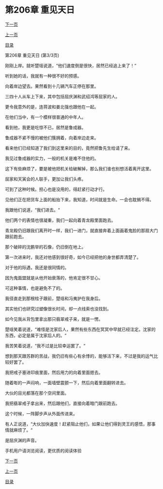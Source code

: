 <h1>第206章    重见天日</h1>
            <div><p><a href="./618_%E7%AC%AC207%E7%AB%A0_%E6%BE%8E%E6%B9%83%E4%B9%8B%E5%8A%9B.md">下一页</a></p><p><a href="./616_%E7%AC%AC206%E7%AB%A0_%E9%87%8D%E8%A7%81%E5%A4%A9%E6%97%A5.md">上一页</a></p><p><a href="../">目录</a></p></div>
            <div><p>第206章    重见天日 (第3/3页)</p><p>刚刚上岸。就听楚瑶说道，“他们速度倒是很快，居然已经追上来了！“</p><p>听到她的话，我就有一种很不好的预感。</p><p>向着岸边望去。果然看到十几辆汽车正停在那里。</p><p>三四十人从车上下来，其中包括屈庆渊和武绍鸿等屈家的人。</p><p>更令我意外的是，连蒋波和姜北强也跟他在一起。</p><p>在他们当中，有一个模样很普通的中年人。</p><p>看到他，我更是吃惊不已，居然是鲁成器。</p><p>鲁成器不紧不慢的被他们簇拥着，向着岸边走来。</p><p>看来他们已经知道了我们到这里来的目的，竟然把鲁先生给请了来。</p><p>我见过鲁成器的实力，一般的机关是难不住他的。</p><p>这下有些麻烦了，要是被他把机关给破解掉，那么我们谁也别想活着离开这里。</p><p>屈家和天寅会的人联手，更加让我们头疼。</p><p>可到了这种时候。担心也是没用的，得赶紧行动才行。</p><p>见他们正在把货车上面的船抬下来，我知道，时间就是生命。一会也耽搁不得。</p><p>我跟他们说道，“我们进去。“</p><p>他们两个的表情也很凝重，我们一起向着青龙殿里面跑去。</p><p>青龙殿仍旧跟我们离开时一样，我们一进门，就直接奔着上面画着鬼脸的那扇大门跟前跑去。</p><p>那个破碎的沈鹏举的石像，仍旧倒在地上。</p><p>第一次进来时，我还对他感到很好奇，如今已经把他的身世都弄清楚了。</p><p>对于他的际遇，我还是很同情的。</p><p>因为鬼面盟就是从他开始衰落的，他肯定很不甘心。</p><p>可这种事情，也是避免不了的。</p><p>我径直走到那根柱子跟前，楚瑶和冯夷护在我身后。</p><p>其实他们也研究过塑像很长时间，却一点线索也没找到。</p><p>如今见我从背包里拿出那只翡翠戒子来，就是一愣。</p><p>楚瑶笑着说道，“难怪是沈家后人，果然有些东西在冥冥中早就已经注定。沈家的东西，必定是属于沈家后人的。“</p><p>我苦笑着说道，“我不过是比较幸运罢了。“</p><p>想到那天跟苏群的苦战，我仍旧有些心有余悸的，能够活下来，不过是我的运气比较好罢了。</p><p>我把戒子塞进印痕里面，然后用力的向着里面摁去。</p><p>随着嘭的一声闷响，一面墙壁震颤一下，然后向着里面翻转进去。</p><p>大伙的目光都落在那个空间里面。</p><p>我把翡翠戒子拿出来，然后跟他们，直接向着暗门跟前跑去。</p><p>这个时候，一阵脚步声从外面传进来。</p><p>有人正说道，“大伙加快速度！赶紧阻止他们，如果让他们得到灵王的感悟，那事情就麻烦了。“</p><p>是屈庆渊的声音。</p><p>手机用户请浏览阅读，更优质的阅读体验</p></div>
            <div><p><a href="./618_%E7%AC%AC207%E7%AB%A0_%E6%BE%8E%E6%B9%83%E4%B9%8B%E5%8A%9B.md">下一页</a></p><p><a href="./616_%E7%AC%AC206%E7%AB%A0_%E9%87%8D%E8%A7%81%E5%A4%A9%E6%97%A5.md">上一页</a></p><p><a href="../">目录</a></p></div>